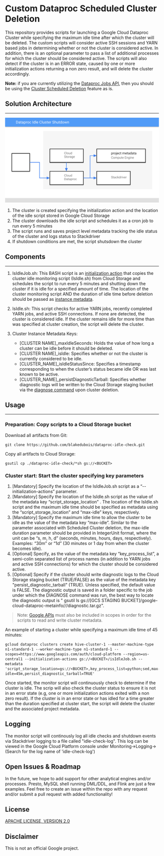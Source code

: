 # Custom Dataproc Scheduled Cluster Deletion
This repository provides scripts for launching a Google Cloud Dataproc Cluster while specifying the maximum idle time after which the cluster will be deleted. The custom scripts will consider active SSH sessions and YARN based jobs in determining whether or not the cluster is considered active. In addition, there is an optional parameter to pass a list of additional processes for which the cluster should be considered active. The scripts will also detect if the cluster is in an ERROR state, caused by one or more initialization actions returning a non zero result, and will delete the cluster accordingly.

**Note:** if you are currently utilizing the [Dataproc Jobs API](https://cloud.google.com/dataproc/docs/concepts/jobs/life-of-a-job), then you should be using the [Cluster Scheduled Deletion](https://cloud.google.com/dataproc/docs/concepts/configuring-clusters/scheduled-deletion) feature as is.

## Solution Architecture
------------------------------------------------------
![Architecture Diagram](img/idle-shutdown-solution-architecture.svg)

1. The cluster is created specifying the initialization action and the location of the idle script stored in Google Cloud Storage
2. The cluster downloads the idle script and schedules it as a cron job to run every 5 minutes
3. The script runs and saves project level metadata tracking the idle status of the cluster and logs status to Stackdriver
4. If shutdown conditions are met, the script shutsdown the cluster

## Components
------------------------------------------------------
1. IsIdleJob.sh: This BASH script is an [initialization action](https://cloud.google.com/dataproc/docs/concepts/configuring-clusters/init-actions) that copies the cluster idle monitoring script (IsIdle.sh) from Cloud Storage and schedules the script to run every 5 minutes and shutting down the cluster if it is idle for a specified amount of time. The location of the cluster monitoring script AND the duration of idle time before deletion should be passed as [instance metadata](https://cloud.google.com/compute/docs/storing-retrieving-metadata).

2. IsIdle.sh: This script checks for active YARN jobs, recently completed YARN jobs, and active SSH connections. If none are detected, the cluster is considered idle. If the cluster remains idle for more time than was specified at cluster creation, the script will delete the cluster.

3. Cluster Instance Metadata Keys:
    - [CLUSTER NAME]_maxIdleSeconds: Holds the value of how long a cluster can be idle before it should be deleted.
    - [CLUSTER NAME]_isIdle: Specifies whether or not the cluster is currently considered to be idle.
    - [CLUSTER_NAME]_isIdleStatusSince: Specifies a timestamp corresponding to when the cluster’s status became idle OR was last known to be active.
    - [CLUSTER_NAME]_persistDiagnosticTarball: Specifies whether diagnostic logs will be written to the Cloud Storage staging bucket via the [diagnose command](https://cloud.google.com/dataproc/docs/support/diagnose-command) upon cluster deletion.

## Usage
------------------------------------------------------

### Preparation: Copy scripts to a Cloud Storage bucket

Download all artifacts from Git:
```
git clone https://github.com/blakedubois/dataproc-idle-check.git
```
Copy all artifacts to Cloud Storage:
```
gsutil cp ./dataproc-idle-check/*sh gs://<BUCKET>
```

### Cluster start: Start the cluster specifying key parameters
1.  [Mandatory] Specify the location of the IsIdleJob.sh script as a “--initialization-actions” parameter.
2.  [Mandatory] Specify the location of the IsIdle.sh script as the value of the metadata key “script_storage_location” . The location of the IsIdle.sh script and the maximum idle time should be specified as metadata using the “script_storage_location” and “max-idle” keys, respectively.
3.  [Mandatory] Specify the maximum idle time to allow the cluster to be idle as the value of the metadata key “max-idle”. Similar to the parameter associated with Scheduled Cluster deletion, the max-idle duration parameter should be provided in IntegerUnit format, where the unit can be “s, m, h, d” (seconds, minutes, hours, days, respectively). Examples: “30m” or “1d” (30 minutes or 1 day from when the cluster becomes idle).
4.  [Optional] Specify, as the value of the metadata key “key_process_list”, a semi-colin separated list of process names (in addition to YARN jobs and active SSH connections) for which the cluster should be considered active.
5.  [Optional] Specify if the cluster should write diagnostic logs to the Cloud Storage staging bucket (TRUE/FALSE) as the value of the metadata key "persist_diagnostic_tarball" (TRUE). Unless specified, the default value is FALSE. The diagnostic output is saved in a folder specific to the job under which the DIAGNOSE command was run, the best way to locate the diagnostic output is " gsutil ls gs://[GCS STAGING BUCKET]/google-cloud-dataproc-metainfo/*/*/diagnostic.tar.gz".  

>Note: [Google APIs](https://developers.google.com/identity/protocols/googlescopes) must also be included in scopes in order for the scripts to read and write cluster metadata.

An example of starting a cluster while specifying a maximum idle time of 45 minutes:
```
gcloud dataproc clusters create hive-cluster-1 --master-machine-type n1-standard-1 --worker-machine-type n1-standard-1 --scopes=https://www.googleapis.com/auth/cloud-platform --region=us-central1 --initialization-actions gs://<BUCKET>/isIdleJob.sh --metadata 'script_storage_location=gs://<BUCKET>,key_process_list=python;sed,max-idle=45m,persist_diagnostic_tarball=TRUE'
```

Once started, the monitor script will continuously check to determine if the cluster is idle. The scrip will also check the cluster status to ensure it is not in an error state (e.g, one or more initialization actions exited with a non zero result). If the cluster is in an error state or has idled for a time greater than the duration specified at cluster start, the script will delete the cluster and the associated project metadata.

## Logging

The monitor script will continously log all idle checks and shutdown events via Stackdriver logging to a file called "idle-check-log". This log can be viewed in the Google Cloud Platform console under Monitoring->Logging->(Search for the log name of 'idle-check-log')

## Open Issues & Roadmap
In the future, we hope to add support for other analytical engines and/or processes. Presto, MySQL shell running DML/DDL, and Flink are just a few examples. Feel free to create an issue within the repo with any request and/or submit a pull request with added functionality!

## License
[APACHE LICENSE, VERSION 2.0](./LICENSE)

## Disclaimer
This is not an official Google project.
